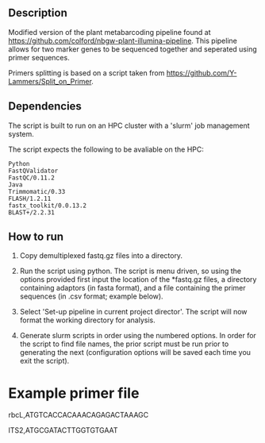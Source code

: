 ## Description

Modified version of the plant metabarcoding pipeline found at https://github.com/colford/nbgw-plant-illumina-pipeline. This pipeline allows for two marker genes to be sequenced together and seperated using primer sequences.

Primers splitting is based on a script taken from https://github.com/Y-Lammers/Split_on_Primer.

## Dependencies

The script is built to run on an HPC cluster with a 'slurm' job management system.

The script expects the following to be avaliable on the HPC:

    Python
    FastQValidator
    FastQC/0.11.2
    Java
    Trimmomatic/0.33
    FLASH/1.2.11
    fastx_toolkit/0.0.13.2
    BLAST+/2.2.31

## How to run

1. Copy demultiplexed fastq.gz files into a directory.

2. Run the script using python. The script is menu driven, so using the options provided first input the location of the \*fastq.gz files, a directory containing adaptors (in fasta format), and a file containing the primer sequences (in .csv format; example below). 

3. Select 'Set-up pipeline in current project director'. The script will now format the working directory for analysis.

4. Generate slurm scripts in order using the numbered options. In order for the script to find file names, the prior script must be run prior to generating the next (configuration options will be saved each time you exit the script). 

# Example primer file
rbcL,ATGTCACCACAAACAGAGACTAAAGC

ITS2,ATGCGATACTTGGTGTGAAT

